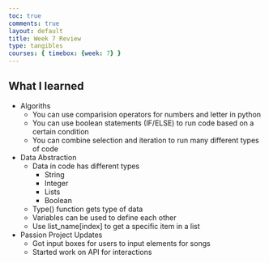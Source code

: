 ```yaml
---
toc: true
comments: true
layout: default
title: Week 7 Review
type: tangibles
courses: { timebox: {week: 7} }
---
```


## What I learned
- Algoriths
    - You can use comparision operators for numbers and letter in python
    - You can use boolean statements (IF/ELSE) to run code based on a certain condition
    - You can combine selection and iteration to run many different types of code
- Data Abstraction
    - Data in code has different types
        - String
        - Integer
        - Lists
        - Boolean
    - Type() function gets type of data
    - Variables can be used to define each other
    - Use list_name[index] to get a specific item in a list
- Passion Project Updates
    - Got input boxes for users to input elements for songs
    - Started work on API for interactions
